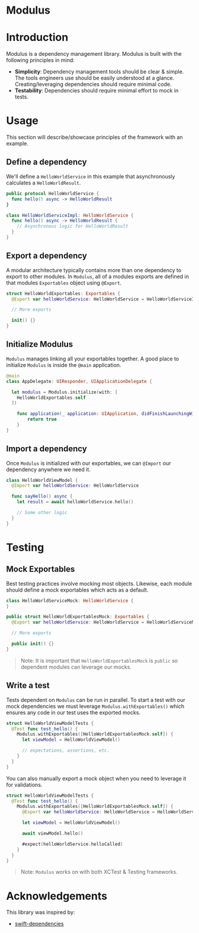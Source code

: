 # Modulus

# Introduction
Modulus is a dependency management library. Modulus is built with the following principles in mind:

- **Simplicity**: Dependency management tools should be clear & simple.
The tools engineers use should be easily understood at a glance. Creating/leveraging dependencies
should require minimal code.
- **Testability**: Dependencies should require minimal effort to mock in tests.

# Usage
This section will describe/showcase principles of the framework with an example.

## Define a dependency
We'll define a `HelloWorldService` in this example that asynchronously calculates a `HelloWorldResult`.

```swift
public protocol HelloWorldService {
  func hello() async -> HelloWorldResult
}

class HelloWorldServiceImpl: HelloWorldService {
  func hello() async -> HelloWorldResult {
    // Asynchronous logic for HelloWorldResult
  }
}
```

## Export a dependency
A modular architecture typically contains more than one dependency to export to other modules.
In `Modulus`, all of a modules exports are defined in that modules `Exportables` object using `@Export`.

```swift
struct HelloWorldExportables: Exportables {
  @Export var helloWorldService: HelloWorldService = HelloWorldServiceImpl()

  // More exports

  init() {}
}
```

## Initialize Modulus
`Modulus` manages linking all your exportables together. A good place to initialize `Modulus`
is inside the `@main` application.

```swift
@main
class AppDelegate: UIResponder, UIApplicationDelegate {

  let modulus = Modulus.initialize(with: [
    HelloWorldExportables.self
  ])

	func application(_ application: UIApplication, didFinishLaunchingWithOptions launchOptions: [UIApplication.LaunchOptionsKey: Any]?) -> Bool {
		return true
	}
}
```

## Import a dependency
Once `Modulus` is initialized with our exportables, we can `@Import` our dependency
anywhere we need it.

```swift
class HelloWorldViewModel {
  @Import var helloWorldService: HelloWorldService

  func sayHello() async {
    let result = await helloWorldService.hello()

    // Some other logic
  }
}
```

# Testing

## Mock Exportables
Best testing practices involve mocking most objects. Likewise, each module should define
a mock exportables which acts as a default.

```swift
class HelloWorldServiceMock: HelloWorldService {
}

public struct HelloWorldExportablesMock: Exportables {
  @Export var helloWorldService: HelloWorldService = HelloWorldServiceMock()

  // More exports

  public init() {}
}
```

> Note: It is important that `HelloWorldExportablesMock` is `public` so dependent modules can leverage our mocks.

## Write a test
Tests dependent on `Modulus` can be run in parallel. To start a test with our mock dependencies
we must leverage `Modulus.withExportables()` which ensures any code in our test uses the exported mocks.

```swift
struct HelloWorldViewModelTests {
  @Test func test_hello() {
    Modulus.withExportables([HelloWorldExportablesMock.self]) {
      let viewModel = HelloWorldViewModel()

      // expectations, assertions, etc.
    }
  }
}
```

You can also manually export a mock object when you need to leverage it for validations.

```swift
struct HelloWorldViewModelTests {
  @Test func test_hello() {
    Modulus.withExportables([HelloWorldExportablesMock.self]) {
      @Export var helloWorldService: HelloWorldService = HelloWorldServiceMock()

      let viewModel = HelloWorldViewModel()

      await viewModel.hello()

      #expect(helloWorldService.helloCalled)
    }
  }
}
```

> Note: `Modulus` works on with both XCTest & Testing frameworks.

# Acknowledgements
This library was inspired by:

- [swift-dependencies](https://github.com/pointfreeco/swift-dependencies)
